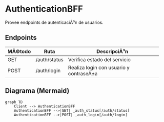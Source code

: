 ﻿# AuthenticationBFF
Provee endpoints de autenticaciÃ³n de usuarios.
## Endpoints
| MÃ©todo | Ruta | DescripciÃ³n |
|--------|------|-------------|
| GET | /auth/status | Verifica estado del servicio |
| POST | /auth/login | Realiza login con usuario y contraseÃ±a |

## Diagrama (Mermaid)
```mermaid
graph TD
    Client --> AuthenticationBFF
    AuthenticationBFF -->|GET| _auth_status[/auth/status]
    AuthenticationBFF -->|POST| _auth_login[/auth/login]
```
